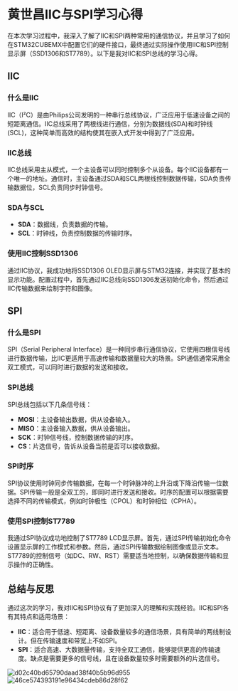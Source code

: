 # 黄世昌IIC与SPI学习心得

在本次学习过程中，我深入了解了IIC和SPI两种常用的通信协议，并且学习了如何在STM32CUBEMX中配置它们的硬件接口，最终通过实际操作使用IIC和SPI控制显示屏（SSD1306和ST7789）。以下是我对IIC和SPI总线的学习心得。

## IIC

### 什么是IIC

IIC（I²C）是由Philips公司发明的一种串行总线协议，广泛应用于低速设备之间的短距离通信。IIC总线采用了两根线进行通信，分别为数据线(SDA)和时钟线(SCL)，这种简单而高效的结构使其在嵌入式开发中得到了广泛应用。

### IIC总线

IIC总线采用主从模式，一个主设备可以同时控制多个从设备。每个IIC设备都有一个唯一的地址。通信时，主设备通过SDA和SCL两根线控制数据传输，SDA负责传输数据位，SCL负责同步时钟信号。

### SDA与SCL

- **SDA**：数据线，负责数据的传输。
- **SCL**：时钟线，负责控制数据的传输时序。

### 使用IIC控制SSD1306

通过IIC协议，我成功地将SSD1306 OLED显示屏与STM32连接，并实现了基本的显示功能。配置过程中，首先通过IIC总线向SSD1306发送初始化命令，然后通过IIC传输数据来绘制字符和图像。

## SPI

### 什么是SPI

SPI（Serial Peripheral Interface）是一种同步串行通信协议，它使用四根信号线进行数据传输，比IIC更适用于高速传输和数据量较大的场景。SPI通信通常采用全双工模式，可以同时进行数据的发送和接收。

### SPI总线

SPI总线包括以下几条信号线：

- **MOSI**：主设备输出数据，供从设备输入。
- **MISO**：主设备输入数据，供从设备输出。
- **SCK**：时钟信号线，控制数据传输的时序。
- **CS**：片选信号，告诉从设备当前是否可以接收数据。

### SPI时序

SPI协议使用时钟同步传输数据，在每一个时钟脉冲的上升沿或下降沿传输一位数据。SPI传输一般是全双工的，即同时进行发送和接收。时序的配置可以根据需要选择不同的传输模式，例如时钟极性（CPOL）和时钟相位（CPHA）。


### 使用SPI控制ST7789

我通过SPI协议成功地控制了ST7789 LCD显示屏。首先，通过SPI传输初始化命令设置显示屏的工作模式和参数。然后，通过SPI传输数据绘制图像或显示文本。ST7789的控制信号（如DC、RW、RST）需要适当地控制，以确保数据传输和显示操作的正确性。

## 总结与反思

通过这次的学习，我对IIC和SPI协议有了更加深入的理解和实践经验。IIC和SPI各有其特点和适用场景：

- **IIC**：适合用于低速、短距离、设备数量较多的通信场景，具有简单的两线制设计。但在传输速度和带宽上不如SPI。
- **SPI**：适合高速、大数据量传输，支持全双工通信，能够提供更高的传输速度。缺点是需要更多的信号线，且在设备数量较多时需要额外的片选信号。

![d02c40bd65790daad38f40b5b96d955](https://github.com/user-attachments/assets/89a77d66-0303-453a-849a-2be74b295408)
![46ce574393191e96434cdeb86d28f62](https://github.com/user-attachments/assets/fde98a52-2c23-4069-be9d-227a8566391f)

